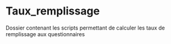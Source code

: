 # Taux_remplissage
Dossier contenant les scripts permettant de calculer les taux de remplissage aux questionnaires
